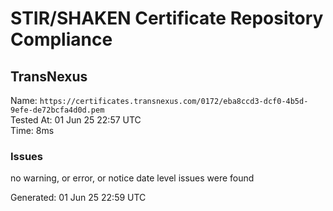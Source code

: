 # STIR/SHAKEN Certificate Repository Compliance

## TransNexus

Name: `https://certificates.transnexus.com/0172/eba8ccd3-dcf0-4b5d-9efe-de72bcfa4d0d.pem`\
Tested At: 01 Jun 25 22:57 UTC\
Time: 8ms

### Issues

no warning, or error, or notice date level issues were found

Generated: 01 Jun 25 22:59 UTC